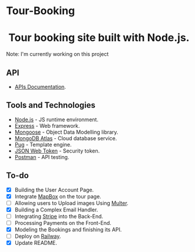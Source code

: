 # Tour-Booking

 <h1 align=center>Tour booking site built with Node.js.</h1>
 <p>Note: I'm currently working on this project</p>

## API

- [APIs Documentation](https://documenter.getpostman.com/view/26137203/2s93m32Nge).

## Tools and Technologies

- [Node.js](https://nodejs.org/en/) - JS runtime environment.
- [Express](http://expressjs.com/) - Web framework.
- [Mongoose](https://mongoosejs.com/) - Object Data Modelling library.
- [MongoDB Atlas](https://www.mongodb.com/cloud/atlas) - Cloud database service.
- [Pug](https://pugjs.org/api/getting-started.html) - Template engine.
- [JSON Web Token](https://jwt.io/) - Security token.
- [Postman](https://www.getpostman.com/) - API testing.

## To-do

- [x] Building the User Account Page.
- [x] Integrate [MapBox](https://www.mapbox.com/) on the tour page.
- [ ] Allowing users to Upload images Using [Multer](https://github.com/expressjs/multer).
- [x] Building a Complex Email Handler.
- [ ] Integrating [Stripe](https://stripe.com/) into the Back-End.
- [ ] Processing Payments on the Front-End.
- [x] Modeling the Bookings and finishing its API.
- [ ] Deploy on [Railway](https://railway.app/).
- [x] Update README.
